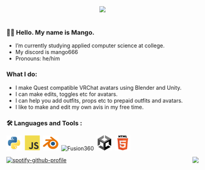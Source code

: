 <div id="header" align="center">
  <img src="https://media.giphy.com/media/IizHZy80WZbkmHiaVP/giphy.gif" width="200"/>
</div>
<div id="header" align="center">
 <img src="https://komarev.com/ghpvc/?username=mango0666&style=flat-square&color=blue" alt=""/>
</div>
  
### :man_technologist: Hello. My name is Mango.
 
- I’m currently studying applied computer science at college.
- My discord is mango666
- Pronouns: he/him 

### What I do:
- I make Quest compatible VRChat avatars using Blender and Unity. 
- I can make edits, toggles etc for avatars.
- I can help you add outfits, props etc to prepaid outfits and avatars. 
- I like to make and edit my own avis in my free time. 


### :hammer_and_wrench: Languages and Tools :
<div>
  <img src="https://github.com/devicons/devicon/blob/master/icons/python/python-original.svg" title="Python" alt="Python" width="40" height="40"/>&nbsp;
  <img src="https://github.com/devicons/devicon/blob/master/icons/javascript/javascript-original.svg" title="JavaScript" alt="JavaScript" width="40" height="40"/>&nbsp;
  <img src="https://github.com/devicons/devicon/blob/master/icons/blender/blender-original.svg" title="Blender" alt="Blender" width="40" height="40"/>&nbsp;
  <img src="https://images.g2crowd.com/uploads/product/image/large_detail/large_detail_08cbb05caf3271616f7fef03768dfbf5/fusion-360.png" title="Fusion360" alt="Fusion360" width="40" height="40"/>&nbsp;
  <img src="https://github.com/devicons/devicon/blob/master/icons/unity/unity-original.svg" title="Unity" alt="Unity" width="40" height="40"/>&nbsp;
  <img src="https://github.com/devicons/devicon/blob/master/icons/html5/html5-original-wordmark.svg" title="HTML" alt="HTML" width="40" height="40"/>&nbsp;
<div>
<div align="center">
  
</div>


[![spotify-github-profile](https://spotify-github-profile.kittinanx.com/api/view?uid=x8857y8ukcqrt0qapo0srw3bl&cover_image=true&theme=novatorem&show_offline=true&background_color=121212&interchange=false&bar_color=1DB954)](https://github.com/kittinan/spotify-github-profile)
<img align="right"  src="https://github-readme-stats-mangos-projects-623d742a.vercel.app/api?username=mango0666&show_icons=true&hide_border=true&bg_color=0d1117&title_color=1DB954&text_color=1DB954&icon_color=ffffff">

